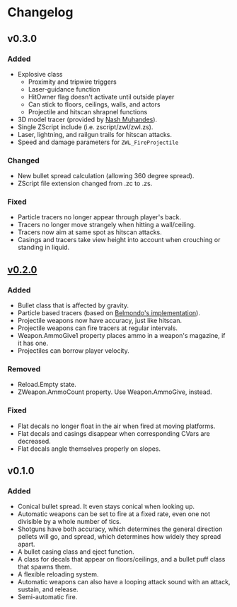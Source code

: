Changelog
=========

v0.3.0
------
### Added
* Explosive class
    * Proximity and tripwire triggers
    * Laser-guidance function
    * HitOwner flag doesn't activate until outside player
    * Can stick to floors, ceilings, walls, and actors
    * Projectile and hitscan shrapnel functions
* 3D model tracer (provided by [Nash Muhandes][tracer mesh]).
* Single ZScript include (i.e. zscript/zwl/zwl.zs).
* Laser, lightning, and railgun trails for hitscan attacks.
* Speed and damage parameters for `ZWL_FireProjectile`

### Changed
* New bullet spread calculation (allowing 360 degree spread).
* ZScript file extension changed from .zc to .zs.

### Fixed
* Particle tracers no longer appear through player's back.
* Tracers no longer move strangely when hitting a wall/ceiling.
* Tracers now aim at same spot as hitscan attacks.
* Casings and tracers take view height into account when crouching or standing
  in liquid.

[v0.2.0][v0.2.0]
------
### Added
* Bullet class that is affected by gravity.
* Particle based tracers (based on [Belmondo's implementation][ztracer]).
* Projectile weapons now have accuracy, just like hitscan.
* Projectile weapons can fire tracers at regular intervals.
* Weapon.AmmoGive1 property places ammo in a weapon's magazine, if it has one.
* Projectiles can borrow player velocity.

### Removed
* Reload.Empty state.
* ZWeapon.AmmoCount property. Use Weapon.AmmoGive, instead.

### Fixed
* Flat decals no longer float in the air when fired at moving platforms.
* Flat decals and casings disappear when corresponding CVars are decreased.
* Flat decals angle themselves properly on slopes.

v0.1.0
------
### Added
* Conical bullet spread. It even stays conical when looking up.
* Automatic weapons can be set to fire at a fixed rate, even one not divisible
  by a whole number of tics.
* Shotguns have both accuracy, which determines the general direction pellets
  will go, and spread, which determines how widely they spread apart.
* A bullet casing class and eject function.
* A class for decals that appear on floors/ceilings, and a bullet puff class
  that spawns them.
* A flexible reloading system.
* Automatic weapons can also have a looping attack sound with an attack,
  sustain, and release.
* Semi-automatic fire.

[v0.2.0]: https://gitlab.com/dodopod/zscript-weapons-library/compare/v0.1.0...v0.2.0
[v0.3.0]: https://gitlab.com/dodopod/zscript-weapons-library/compare/v0.2.0...v0.3.0
[ztracer]: https://forum.zdoom.org/viewtopic.php?f=37&t=56821
[tracer mesh]: https://forum.zdoom.org/viewtopic.php?p=1073359#p1073359
